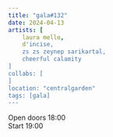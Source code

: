 ```yaml
---
title: "gala#132"
date: 2024-04-13
artists: [
	laura mello,
	d'incise,
	zs zs zeynep sarikartal,
  	cheerful calamity
]
collabs: [
]
location: "centralgarden"
tags: [gala]
---
```

Open doors 18:00  
Start 19:00
